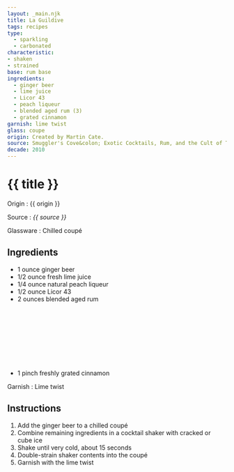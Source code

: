 ```yaml
---
layout: _main.njk
title: La Guildive
tags: recipes
type:
  - sparkling
  - carbonated
characteristic:
- shaken
- strained
base: rum base
ingredients:
  - ginger beer
  - lime juice
  - Licor 43
  - peach liqueur
  - blended aged rum (3)
  - grated cinnamon
garnish: lime twist
glass: coupe
origin: Created by Martin Cate.
source: Smuggler's Cove&colon; Exotic Cocktails, Rum, and the Cult of Tiki
decade: 2010
---
```

<!-- markdownlint-disable MD025 -->
# {{ title }}
<!-- markdownlint-disable MD025 -->

Origin
  : {{ origin }}

Source
  : <cite>{{ source }}</cite>

Glassware
  : Chilled coupé

## Ingredients

* 1 ounce ginger beer
* 1/2 ounce fresh lime juice
* 1/4 ounce natural peach liqueur
* 1/2 ounce Licor 43
* 2 ounces blended aged rum<icon-l space="1em" class="bigger" label="(3)"><span class="with-icon"><svg class="icon"><use href="/assets/images/icons/circle-3.svg#circle-3"></use></svg></span></icon-l>
* 1 pinch freshly grated cinnamon

Garnish
  : Lime twist

## Instructions

1. Add the ginger beer to a chilled coupé
2. Combine remaining ingredients in a cocktail shaker with cracked or cube ice
3. Shake until very cold, about 15 seconds
4. Double-strain shaker contents into the coupé
5. Garnish with the lime twist
